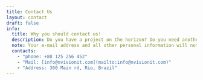 ```yaml
---
title: Contact Us
layout: contact
draft: false
info: 
  title: Why you should contact us!
  description: Do you have a project on the horizon? Do you need another set of hands to help with your backlog? Enter your specific situation here for a prompt, personal response
  note: Your e-mail address and all other personal information will not be shared with any party. All information is kept strictly confidential.
  contacts: 
    - "phone: +88 125 256 452"
    - "Mail: [info@nvisionit.com](mailto:info@nvisionit.com)"
    - "Address: 360 Main rd, Rio, Brazil"
---
```

